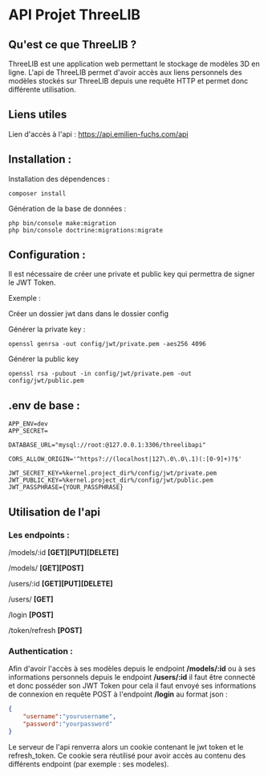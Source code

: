 # API Projet ThreeLIB

## Qu'est ce que ThreeLIB ?

ThreeLIB est une application web permettant le stockage de modèles 3D en ligne.
L'api de ThreeLIB permet d'avoir accès aux liens personnels des modèles stockés sur ThreeLIB
depuis une requête HTTP et permet donc différente utilisation.

## Liens utiles
Lien d'accès à l'api :
https://api.emilien-fuchs.com/api

## Installation :

Installation des dépendences :

```
composer install
```
Génération de la base de données :

```
php bin/console make:migration
php bin/console doctrine:migrations:migrate
```


## Configuration :
Il est nécessaire de créer une private et public key qui permettra de signer le JWT Token.

Exemple : 

Créer un dossier jwt dans dans le dossier config 

Générer la private key :
```
openssl genrsa -out config/jwt/private.pem -aes256 4096
```
Générer la public key
```
openssl rsa -pubout -in config/jwt/private.pem -out config/jwt/public.pem
```


## .env de base :
```
APP_ENV=dev
APP_SECRET=

DATABASE_URL="mysql://root:@127.0.0.1:3306/threelibapi"

CORS_ALLOW_ORIGIN='^https?://(localhost|127\.0\.0\.1)(:[0-9]+)?$'

JWT_SECRET_KEY=%kernel.project_dir%/config/jwt/private.pem
JWT_PUBLIC_KEY=%kernel.project_dir%/config/jwt/public.pem
JWT_PASSPHRASE={YOUR_PASSPHRASE}
```

## Utilisation de l'api

### Les endpoints :
/models/:id **[GET][PUT][DELETE]**

/models/ **[GET][POST]**

/users/:id **[GET][PUT][DELETE]**

/users/ **[GET]**

/login **[POST]**

/token/refresh **[POST]**

### Authentication :

Afin d'avoir l'accès à ses modèles depuis le endpoint **__/models/:id__** ou à ses informations personnels depuis le endpoint **__/users/:id__** 
il faut être connecté et donc posséder son JWT Token pour cela il faut envoyé ses informations de connexion
en requête POST à l'endpoint **__/login__**
au format json : 
```json
{
    "username":"yourusername",
    "password":"yourpassword"
}
```
Le serveur de l'api renverra alors un cookie contenant le jwt token et le refresh_token.
Ce cookie sera réutilisé pour avoir accès au contenu des différents endpoint (par exemple : ses modeles).

